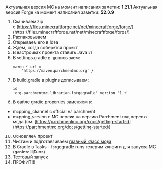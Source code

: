 
Актуальная версия MC на момент написания заметки: **1.21.1**
Актуальная версия Forge на момент написания заметки: **52.0.9**  

1. Скачиваем zip с [https://files.minecraftforge.net/net/minecraftforge/forge/](https://files.minecraftforge.net/net/minecraftforge/forge/)
2. Распаковываем
3. Открываем его в Idea
4. Ждем, когда соберется проект
5. В настройках проекта ставить Java 21
6. В settings.gradle в  дописываем:
    ~~~
    maven { url = 
	    'https://maven.parchmentmc.org' }
    ~~~
7. В build.gradle в plugins дописываем: 
    ~~~
    id 
    'org.parchmentmc.librarian.forgegradle' version '1.+'
    ~~~
8. В файле gradle.properties заменяем в:
- mapping_channel с official на parchment
- mapping_version с MC версии на версию Parchment под версию мода (см. [https://parchmentmc.org/docs/getting-started](https://parchmentmc.org/docs/getting-started))  
10. Обновляем проект
11. Чистим и подготавливаем [главный класс мода](upnote://x-callback-url/openNote?noteId=6925f210-5d0f-43cd-a57d-86909f79d76a "upnote://x-callback-url/openNote?noteId=6925f210-5d0f-43cd-a57d-86909f79d76a") 
12. В Gradle в Tasks - forgegradle runs генерим конфиги для запуска MC (genIntellijRuns)
13. Тестовый запуск
14. ПРОФИТ!!!